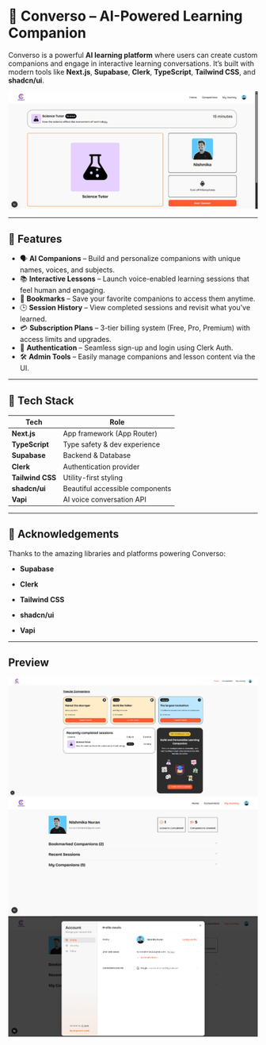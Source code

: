 # 🧠 Converso – AI-Powered Learning Companion

Converso is a powerful **AI learning platform** where users can create custom companions and engage in interactive learning conversations. It’s built with modern tools like **Next.js**, **Supabase**, **Clerk**, **TypeScript**, **Tailwind CSS**, and **shadcn/ui**.

![Converso Screenshot](./public/images/demo3.png)

---

## 🚀 Features

- 🗣️ **AI Companions** – Build and personalize companions with unique names, voices, and subjects.
- 📚 **Interactive Lessons** – Launch voice-enabled learning sessions that feel human and engaging.
- 📌 **Bookmarks** – Save your favorite companions to access them anytime.
- 🕒 **Session History** – View completed sessions and revisit what you've learned.
- 💳 **Subscription Plans** – 3-tier billing system (Free, Pro, Premium) with access limits and upgrades.
- 🔐 **Authentication** – Seamless sign-up and login using Clerk Auth.
- 🛠️ **Admin Tools** – Easily manage companions and lesson content via the UI.

---

## 🧱 Tech Stack

| Tech             | Role                            |
| ---------------- | ------------------------------- |
| **Next.js**      | App framework (App Router)      |
| **TypeScript**   | Type safety & dev experience    |
| **Supabase**     | Backend & Database              |
| **Clerk**        | Authentication provider         |
| **Tailwind CSS** | Utility-first styling           |
| **shadcn/ui**    | Beautiful accessible components |
| **Vapi**         | AI voice conversation API       |

---

## 🙌 Acknowledgements

Thanks to the amazing libraries and platforms powering Converso:

- **Supabase**

- **Clerk**

- **Tailwind CSS**

- **shadcn/ui**

- **Vapi**

---

## Preview

![Screenshots](./public/images/demo.png)
![Screenshots](./public/images/demo1.png)
![Screenshots](./public/images/demo2.png)
